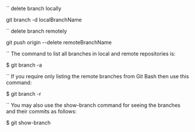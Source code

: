 `` delete branch locally

git branch -d localBranchName

`` delete branch remotely

git push origin --delete remoteBranchName

`` The command to list all branches in local and remote repositories is:

$ git branch -a

`` If you require only listing the remote branches from Git Bash then use this command:

$ git branch -r

`` You may also use the show-branch command for seeing the branches and their commits as follows:

$ git show-branch
